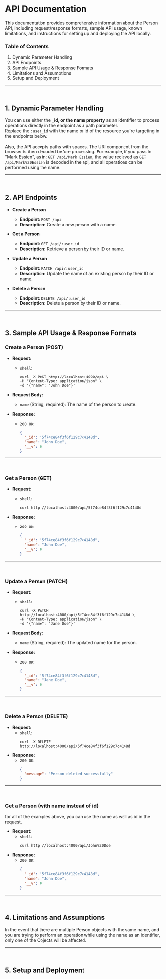 # API Documentation

This documentation provides comprehensive information about the Person API, including request/response formats, sample API usage, known limitations, and instructions for setting up and deploying the API locally.

### Table of Contents

1. Dynamic Parameter Handling
2. API Endpoints
4. Sample API Usage & Response Formats
5. Limitations and Assumptions
6. Setup and Deployment

---
<br>

## 1. Dynamic Parameter Handling
You can use either the **_id, or the name property** as an identifier to process operations directly in the endpoint as a path parameter.
<br>
Replace the `:user_id` with the name or id of the resource you're targeting in the endpoints below.
<br><br>
Also, the API accepts paths with spaces. The URI component from the browser is then decoded before processing. For example, if you pass in "Mark Essien", as in:
`GET /api/Mark Essien`, the value recieved as `GET /api/Mark%20Essien` is decoded in the api, and all operations can be performed using the name.

---
<br>

## 2. API Endpoints

- **Create a Person**
  - **Endpoint:** `POST /api`
  - **Description:** Create a new person with a name.

- **Get a Person**
  - **Endpoint:** `GET /api/:user_id`
  - **Description:** Retrieve a person by their ID or name.

- **Update a Person**
  - **Endpoint:** `PATCH /api/:user_id`
  - **Description:** Update the name of an existing person by their ID or name.

- **Delete a Person**
  - **Endpoint:** `DELETE /api/:user_id`
  - **Description:** Delete a person by their ID or name.

---
<br>

## 3. Sample API Usage & Response Formats

### Create a Person (POST)
- **Request:**
  - `shell`:
      ```shell
      curl -X POST http://localhost:4000/api \
      -H "Content-Type: application/json" \
      -d '{"name": "John Doe"}'
      ```
    
- **Request Body:**
  - `name` (String, required): The name of the person to create.

- **Response:**
  - `200 OK`:
    ```json
    {
      "_id": "5f74ce84f3f6f129c7c4148d",
      "name": "John Doe",
      "__v": 0
    }
    ```
---
<br>

### Get a Person (GET)
- **Request:**
  - `shell`:
      ```shell
      curl http://localhost:4000/api/5f74ce84f3f6f129c7c4148d
      ```

- **Response:**
  - `200 OK`:
    ```json
    {
      "_id": "5f74ce84f3f6f129c7c4148d",
      "name": "John Doe",
      "__v": 0
    }
    ```
---
<br>

### Update a Person (PATCH)
- **Request:**
  - `shell`:
      ```shell
      curl -X PATCH http://localhost:4000/api/5f74ce84f3f6f129c7c4148d \
      -H "Content-Type: application/json" \
      -d '{"name": "Jane Doe"}'
      ```
- **Request Body:**
  - `name` (String, required): The updated name for the person.

- **Response:**
  - `200 OK`:
    ```json
    {
      "_id": "5f74ce84f3f6f129c7c4148d",
      "name": "Jane Doe",
      "__v": 0
    }
    ```
---
<br>


### Delete a Person (DELETE)
- **Request:**
  - `shell`:
      ```shell
      curl -X DELETE http://localhost:4000/api/5f74ce84f3f6f129c7c4148d
      ```
- **Response:**
  - `200 OK`:
    ```json
    {
      "message": "Person deleted successfully"
    }
    ```
---
<br>

### Get a Person (with name instead of id) 
for all of the examples above, you can use the name as well as id in the request.
- **Request:**
  - `shell`:
      ```shell
      curl http://localhost:4000/api/John%20Doe
      ```
- **Response:**
  - `200 OK`:
    ```json
    {
      "_id": "5f74ce84f3f6f129c7c4148d",
      "name": "John Doe",
      "__v": 0
    }
    ```
---
<br>

## 4. Limitations and Assumptions
In the event that there are multiple Person objects with the same name, and you are trying to perform an operation while using the name as an identifier, only one of the Objects will be affected.

 ---
<br>

## 5. Setup and Deployment

